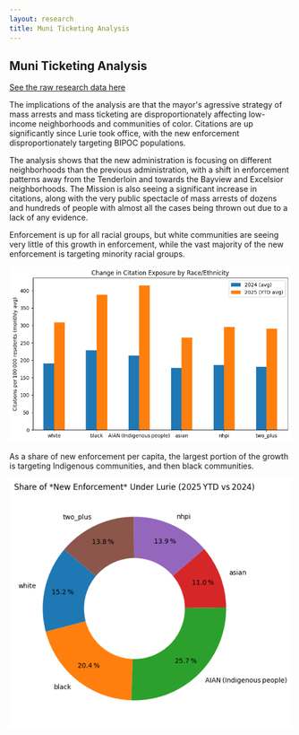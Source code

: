 ```yaml
---
layout: research
title: Muni Ticketing Analysis
---
```




## Muni Ticketing Analysis

[See the raw research data here](./research)
 
The implications of the analysis are that the mayor's agressive strategy of mass arrests and mass ticketing are disproportionately affecting low-income neighborhoods and communities of color. Citations are up significantly since Lurie took office, with the new enforcement disproportionately targeting BIPOC populations.  

The analysis shows that the new administration is focusing on different neighborhoods than the previous administration, with a shift in enforcement patterns away from the Tenderloin and towards the Bayview and Excelsior neighborhoods. The Mission is also seeing a significant increase in citations, along with the very public spectacle of mass arrests of dozens and hundreds of people with almost all the cases being thrown out due to a lack of any evidence.  

Enforcement is up for all racial groups, but white communities are seeing very little of this growth in enforcement, while the vast majority of the new enforcement is targeting minority racial groups.  

<a href="./research/output_1_26.png"><img src="./research/output_1_26.png" class="photo"></a>  

As a share of new enforcement per capita, the largest portion of the growth is targeting Indigenous communities, and then black communities.  

<a href="./research/output_1_28.png"><img src="./research/output_1_28.png" class="photo"></a>  

